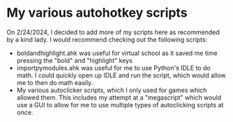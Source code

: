 # My various autohotkey scripts
On 2/24/2024, I decided to add more of my scripts here as recommended by a kind lady.
I would recommend checking out the following scripts:
- boldandhighlight.ahk was useful for virtual school as it saved me time pressing the "bold" and "highlight" keys
- importpymodules.ahk was useful for me to use Python's IDLE to do math. I could quickly open up IDLE and run the script, which would allow me to then do math easily.
- My various autoclicker scripts, which I only used for games which allowed them. This includes my attempt at a "megascript" which would use a GUI to allow for me to use multiple types of autoclicking scripts at once.
